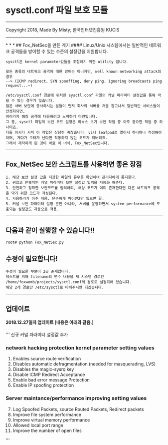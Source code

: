 # sysctl.conf 파일 보호 모듈
<hr/>
Copyright 2018, Made By Misty; 한국인터넷진흥원 KUCIS
<hr/>
* * *
## Fox_NetSec을 만든 계기
#### Linux/Unix 시스템에서는 일반적인 네트워크 공격들을 방어할 수 있는 수준의 설정값을 지원합니다.

```
sysctl은 kernel parameter값들을 조절하기 위한 utility 입니다.

모든 종류의 네트워크 공격에 대한 방어는 아니지만, well known networking attack의 경우
--> (ICMP redirect, SYN spooffing, deny ping, ignoring broadcasts ping request...~)

/etc/sysctl.conf 경로에 위치한 sysctl.conf 파일의 커널 파라미터 설정값을 통해 막을 수 있는 경우가 많습니다.
많은 서버 보안에 종사하시는 분들이 먼저 회사의 서버를 처음 잡고나서 일반적인 서비스들이 안정화되면,
여러가지 해킹 공격에 대응하려고 노력하기 마련입니다.
그 중, sysctl 파일의 보안 코드 설정은 리눅스 초기 보안 작업 중 아주 중요한 작업 중 하나이죠.
다들 아시다 시피 이 작업은 상당히 귀찮습니다. vi나 leafpad로 열어서 하나하나 작성해야하며, 게다가 오타가 난다면 작동하지 않는 코드가 되버리죠.
그래서 제작하게 된 것이 바로 이 녀석, Fox_NetSec입니다.
```
<hr>

## Fox_NetSec 보안 스크립트를 사용하면 좋은 장점
```
1. 해당 보안 설정 값을 저장한 파일의 유무를 확인하여 관리자에게 통지한다.
2. 귀찮고 반복적인 커널 파라미터 보안 설정값 입력을 자동화 해준다.
3. 안전하고 정확한 보안코드를 입력하되, 해당 코드가 이미 존재한다면 다른 네트워크 공격을 막기 위한 코드가 작성된다.
4. 사용하기가 아주 쉬움. 단순하게 파이썬2만 있으면 끝.
5. 커널 보안 파라미터 설정 뿐만 아니라, 서버를 운영하면서 system performance에 도움되는 설정값도 자동으로 적용.
```

* * *
## 다음과 같이 실행할 수 있습니다!!
```
root# python Fox_NetSec.py
```

## 수정이 필요합니다!
```
수정이 필요한 부분이 2곳 존재합니다.
테스트를 위해 filename의 변수 내용을 제 시스템 경로인 /home/foxwomb/projects/sysctl.conf의 경로로 설정되어 있습니다.
해당 2개 경로만 /etc/sysctl로 바꿔주시면 되겠습니다.
```

* * *
## 업데이트
#### 2018.12.27일자 업데이트 [내용은 아래와 같음.]
'''
신규 커널 파라미터 설정값 추가

### network hacking protection kernel parameter setting values
1. Enables source route verification
2. Disables automatic defragmentation (needed for masquerading, LVS)
3. Disables the magic-sysrq key
4. Disable ICMP Redirect Acceptance
5. Enable bad error message Protection
6. Enable IP spoofing protection

### Server maintance/performance improving setting values
7. Log Spoofed Packets, source Routed Packets, Redirect packets
8. Improve file system performance
9. Improve virtual memory performance
10. Allowed local port range
11. Improve the number of open files

'''

